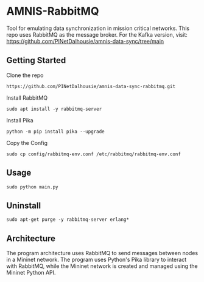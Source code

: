 # AMNIS-RabbitMQ
Tool for emulating data synchronization in mission critical networks. This repo uses RabbitMQ as the message broker. For the Kafka version, visit: https://github.com/PINetDalhousie/amnis-data-sync/tree/main


## Getting Started

Clone the repo

```https://github.com/PINetDalhousie/amnis-data-sync-rabbitmq.git```

Install RabbitMQ

```sudo apt install -y rabbitmq-server```

Install Pika

```python -m pip install pika --upgrade```

Copy the Config

```sudo cp config/rabbitmq-env.conf /etc/rabbitmq/rabbitmq-env.conf```

## Usage

```sudo python main.py```

## Uninstall

```sudo apt-get purge -y rabbitmq-server erlang*```

## Architecture

The program architecture uses RabbitMQ to send messages between nodes in a Mininet network. The program uses Python's Pika library to interact with RabbitMQ, while the Mininet network is created and managed using the Mininet Python API. 